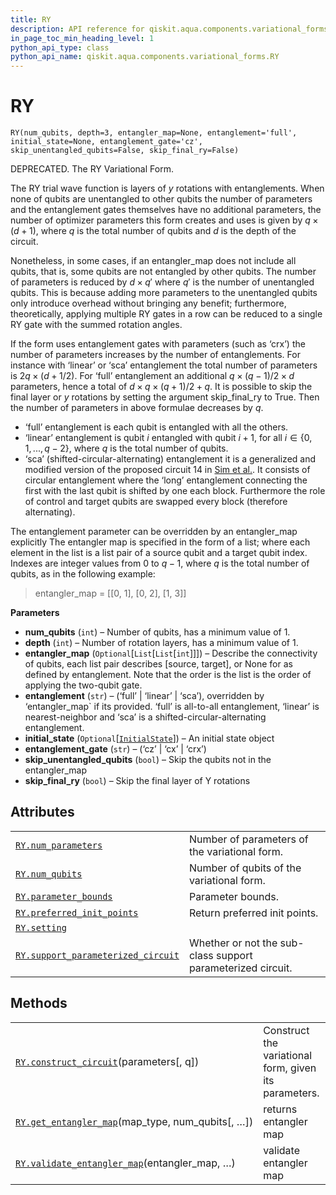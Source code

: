 ```yaml
---
title: RY
description: API reference for qiskit.aqua.components.variational_forms.RY
in_page_toc_min_heading_level: 1
python_api_type: class
python_api_name: qiskit.aqua.components.variational_forms.RY
---
```


# RY

<span id="qiskit.aqua.components.variational_forms.RY" />

`RY(num_qubits, depth=3, entangler_map=None, entanglement='full', initial_state=None, entanglement_gate='cz', skip_unentangled_qubits=False, skip_final_ry=False)`

DEPRECATED. The RY Variational Form.

The RY trial wave function is layers of $y$ rotations with entanglements. When none of qubits are unentangled to other qubits the number of parameters and the entanglement gates themselves have no additional parameters, the number of optimizer parameters this form creates and uses is given by $q \times (d + 1)$, where $q$ is the total number of qubits and $d$ is the depth of the circuit.

Nonetheless, in some cases, if an entangler\_map does not include all qubits, that is, some qubits are not entangled by other qubits. The number of parameters is reduced by $d \times q'$ where $q'$ is the number of unentangled qubits. This is because adding more parameters to the unentangled qubits only introduce overhead without bringing any benefit; furthermore, theoretically, applying multiple RY gates in a row can be reduced to a single RY gate with the summed rotation angles.

If the form uses entanglement gates with parameters (such as ‘crx’) the number of parameters increases by the number of entanglements. For instance with ‘linear’ or ‘sca’ entanglement the total number of parameters is $2q \times (d + 1/2)$. For ‘full’ entanglement an additional $q \times (q - 1)/2 \times d$ parameters, hence a total of $d \times q \times (q + 1) / 2 + q$. It is possible to skip the final layer or $y$ rotations by setting the argument skip\_final\_ry to True. Then the number of parameters in above formulae decreases by $q$.

*   ‘full’ entanglement is each qubit is entangled with all the others.
*   ‘linear’ entanglement is qubit $i$ entangled with qubit $i + 1$, for all $i \in \{0, 1, ... , q - 2\}$, where $q$ is the total number of qubits.
*   ‘sca’ (shifted-circular-alternating) entanglement it is a generalized and modified version of the proposed circuit 14 in [Sim et al.](https://arxiv.org/abs/1905.10876). It consists of circular entanglement where the ‘long’ entanglement connecting the first with the last qubit is shifted by one each block. Furthermore the role of control and target qubits are swapped every block (therefore alternating).

The entanglement parameter can be overridden by an entangler\_map explicitly The entangler map is specified in the form of a list; where each element in the list is a list pair of a source qubit and a target qubit index. Indexes are integer values from $0$ to $q-1$, where $q$ is the total number of qubits, as in the following example:

> entangler\_map = \[\[0, 1], \[0, 2], \[1, 3]]

**Parameters**

*   **num\_qubits** (`int`) – Number of qubits, has a minimum value of 1.
*   **depth** (`int`) – Number of rotation layers, has a minimum value of 1.
*   **entangler\_map** (`Optional`\[`List`\[`List`\[`int`]]]) – Describe the connectivity of qubits, each list pair describes \[source, target], or None for as defined by entanglement. Note that the order is the list is the order of applying the two-qubit gate.
*   **entanglement** (`str`) – (‘full’ | ‘linear’ | ‘sca’), overridden by ‘entangler\_map\` if its provided. ‘full’ is all-to-all entanglement, ‘linear’ is nearest-neighbor and ‘sca’ is a shifted-circular-alternating entanglement.
*   **initial\_state** (`Optional`\[[`InitialState`](qiskit.aqua.components.initial_states.InitialState "qiskit.aqua.components.initial_states.initial_state.InitialState")]) – An initial state object
*   **entanglement\_gate** (`str`) – (‘cz’ | ‘cx’ | ‘crx’)
*   **skip\_unentangled\_qubits** (`bool`) – Skip the qubits not in the entangler\_map
*   **skip\_final\_ry** (`bool`) – Skip the final layer of Y rotations

## Attributes

|                                                                                                                                                                                             |                                                             |
| ------------------------------------------------------------------------------------------------------------------------------------------------------------------------------------------- | ----------------------------------------------------------- |
| [`RY.num_parameters`](qiskit.aqua.components.variational_forms.RY.num_parameters "qiskit.aqua.components.variational_forms.RY.num_parameters")                                              | Number of parameters of the variational form.               |
| [`RY.num_qubits`](qiskit.aqua.components.variational_forms.RY.num_qubits "qiskit.aqua.components.variational_forms.RY.num_qubits")                                                          | Number of qubits of the variational form.                   |
| [`RY.parameter_bounds`](qiskit.aqua.components.variational_forms.RY.parameter_bounds "qiskit.aqua.components.variational_forms.RY.parameter_bounds")                                        | Parameter bounds.                                           |
| [`RY.preferred_init_points`](qiskit.aqua.components.variational_forms.RY.preferred_init_points "qiskit.aqua.components.variational_forms.RY.preferred_init_points")                         | Return preferred init points.                               |
| [`RY.setting`](qiskit.aqua.components.variational_forms.RY.setting "qiskit.aqua.components.variational_forms.RY.setting")                                                                   |                                                             |
| [`RY.support_parameterized_circuit`](qiskit.aqua.components.variational_forms.RY.support_parameterized_circuit "qiskit.aqua.components.variational_forms.RY.support_parameterized_circuit") | Whether or not the sub-class support parameterized circuit. |

## Methods

|                                                                                                                                                                                           |                                                       |
| ----------------------------------------------------------------------------------------------------------------------------------------------------------------------------------------- | ----------------------------------------------------- |
| [`RY.construct_circuit`](qiskit.aqua.components.variational_forms.RY.construct_circuit "qiskit.aqua.components.variational_forms.RY.construct_circuit")(parameters\[, q])                 | Construct the variational form, given its parameters. |
| [`RY.get_entangler_map`](qiskit.aqua.components.variational_forms.RY.get_entangler_map "qiskit.aqua.components.variational_forms.RY.get_entangler_map")(map\_type, num\_qubits\[, …])     | returns entangler map                                 |
| [`RY.validate_entangler_map`](qiskit.aqua.components.variational_forms.RY.validate_entangler_map "qiskit.aqua.components.variational_forms.RY.validate_entangler_map")(entangler\_map, …) | validate entangler map                                |

